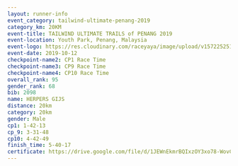```yaml
---
layout: runner-info 
event_category: tailwind-ultimate-penang-2019 
category_km: 20KM 
event-title: TAILWIND ULTIMATE TRAILS of PENANG 2019 
event-location: Youth Park, Penang, Malaysia 
event-logo: https://res.cloudinary.com/raceyaya/image/upload/v1572252513/logo/utop-2019_h9tzys.jpg 
event-date: 2019-10-12 
checkpoint-name2: CP1 Race Time 
checkpoint-name3: CP9 Race Time 
checkpoint-name4: CP10 Race Time 
overall_rank: 95
gender_rank: 68
bib: 2098
name: HERPERS GIJS
distance: 20km
category: 20km
gender: Male
cp1: 1-42-13
cp_9: 3-31-48
cp10: 4-42-49
finish_time: 5-40-17
certificate: https://drive.google.com/file/d/1JEWnEkmrBQIxzOY3xo78-WovCcHnVCr_/view?usp=sharing
---
```

